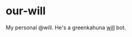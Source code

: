 our-will
========

My personal @will. He's a greenkahuna [will](https://github.com/greenkahuna/will) bot.

